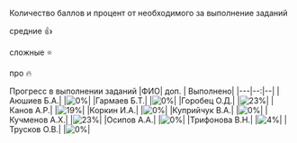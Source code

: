 Количество баллов и процент от необходимого за выполнение заданий

средние :+1:

сложные :star:

про :fire: 

Прогресс в выполнении заданий 
|ФИО| доп. | Выполнено|
|---|--:|--|
|Аюшиев Б.А.|  |![0%](https://progress-bar.dev/0/?title=0)|
|Гармаев Б.Т.|  |![0%](https://progress-bar.dev/0/?title=0)|
|Горобец О.Д.|  |![23%](https://progress-bar.dev/23/?title=5)|
|Канов А.Р.|  |![19%](https://progress-bar.dev/19/?title=4)|
|Коркин И.А.|  |![0%](https://progress-bar.dev/0/?title=-1&color=ff0000)|
|Куприйчук В.А.|  |![0%](https://progress-bar.dev/0/?title=-2&color=ff0000)|
|Кучменов А.Х.|  |![23%](https://progress-bar.dev/23/?title=5)|
|Осипов А.А.|  |![0%](https://progress-bar.dev/0/?title=0)|
|Трифонова В.Н.|  |![4%](https://progress-bar.dev/4/?title=1)|
|Трусков О.В.|  |![0%](https://progress-bar.dev/0/?title=-3&color=ff0000)|




                                                                   












